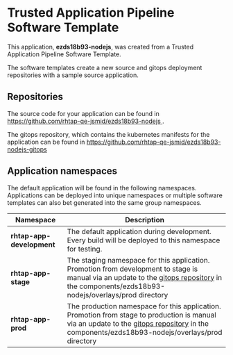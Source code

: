 # Trusted Application Pipeline Software Template

This application, **ezds18b93-nodejs**, was created from a Trusted Application Pipeline Software Template.

The software templates create a new source and gitops deployment repositories with a sample source application. 

## Repositories

The source code for your application can be found in [https://github.com/rhtap-qe-jsmid/ezds18b93-nodejs ](https://github.com/rhtap-qe-jsmid/ezds18b93-nodejs ).
 
The gitops repository, which contains the kubernetes manifests for the application can be found in 
[https://github.com/rhtap-qe-jsmid/ezds18b93-nodejs-gitops ](https://github.com/rhtap-qe-jsmid/ezds18b93-nodejs-gitops ) 

## Application namespaces 

The default application will be found in the following namespaces. Applications can be deployed into unique namespaces or multiple software templates can also bet generated into the same group namespaces.  

|  Namespace   |  Description   |  
| -------- | -------- |   
| **rhtap-app-development** | The default application during development. Every build will be deployed to this namespace for testing. | 
| **rhtap-app-stage** | The staging namespace for this application. Promotion from development to stage is manual via an update to the [gitops repository](https://github.com/rhtap-qe-jsmid/ezds18b93-nodejs-gitops ) in the components/ezds18b93-nodejs/overlays/prod directory |  
| **rhtap-app-prod** | The production namespace for this application. Promotion from stage to production is manual via an update to the [gitops repository](https://github.com/rhtap-qe-jsmid/ezds18b93-nodejs-gitops ) in the components/ezds18b93-nodejs/overlays/prod directory | 